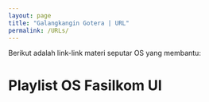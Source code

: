 ```yaml
---
layout: page
title: "Galangkangin Gotera | URL"
permalink: /URLs/
---
```


Berikut adalah link-link materi seputar OS yang membantu:

# Playlist OS Fasilkom UI